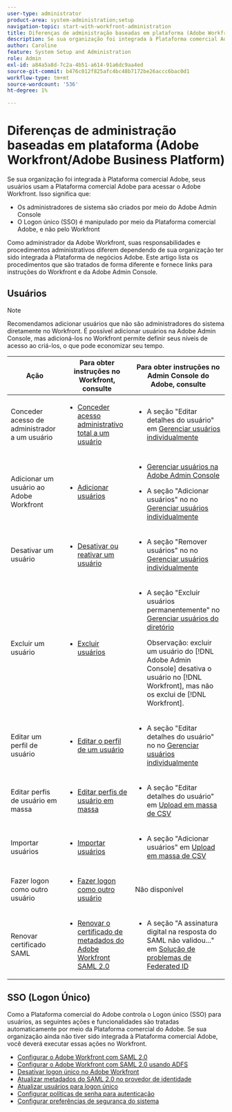 ```yaml
---
user-type: administrator
product-area: system-administration;setup
navigation-topic: start-with-workfront-administration
title: Diferenças de administração baseadas em plataforma (Adobe Workfront/Adobe Business Platform)
description: Se sua organização foi integrada à Plataforma comercial Adobe, seus usuários usam a Plataforma comercial Adobe para acessar o Adobe Workfront. Isso significa que o gerenciamento de usuários é feito principalmente por meio da Adobe Admin Console e que o Logon único (SSO) é manipulado por meio da Plataforma comercial Adobe, e não pelo Workfront. Como administrador da Adobe Workfront, suas responsabilidades e procedimentos administrativos diferem dependendo de sua organização ter sido integrada à Plataforma de negócios Adobe. Este artigo lista os procedimentos que devem ser tratados de forma diferente e oferece links para instruções para o Workfront e o Adobe Admin Console.
author: Caroline
feature: System Setup and Administration
role: Admin
exl-id: a84a5a8d-7c2a-4b51-a614-91a6dc9aa4ed
source-git-commit: b476c012f825afc4bc48b7172be26accc6bac0d1
workflow-type: tm+mt
source-wordcount: '536'
ht-degree: 1%

---
```


# Diferenças de administração baseadas em plataforma (Adobe Workfront/Adobe Business Platform)

Se sua organização foi integrada à Plataforma comercial Adobe, seus usuários usam a Plataforma comercial Adobe para acessar o Adobe Workfront. Isso significa que:

* Os administradores de sistema são criados por meio do Adobe Admin Console
* O Logon único (SSO) é manipulado por meio da Plataforma comercial Adobe, e não pelo Workfront

Como administrador da Adobe Workfront, suas responsabilidades e procedimentos administrativos diferem dependendo de sua organização ter sido integrada à Plataforma de negócios Adobe. Este artigo lista os procedimentos que são tratados de forma diferente e fornece links para instruções do Workfront e da Adobe Admin Console.

## Usuários



>[!NOTE]
>
>Recomendamos adicionar usuários que não são administradores do sistema diretamente no Workfront. É possível adicionar usuários na Adobe Admin Console, mas adicioná-los no Workfront permite definir seus níveis de acesso ao criá-los, o que pode economizar seu tempo.

<table style="table-layout:auto"> 
 <col> 
 <col> 
 <col> 
 <thead> 
  <tr> 
   <th>Ação</th> 
   <th>Para obter instruções no Workfront, consulte</th> 
   <th>Para obter instruções no Admin Console do Adobe, consulte</th> 
  </tr> 
 </thead> 
 <tbody> <!--
   <tr data-mc-conditions="QuicksilverOrClassic.Draft mode"> 
    <td role="rowheader">View information about access levels and licenses for your users</td> 
    <td> 
     <ul> 
      <li> <p><a href="../../administration-and-setup/add-users/access-levels-and-object-permissions/list-access-levels-and-licenses-for-your-users.md" class="MCXref xref">List your users' access levels and licenses</a> </p> </li> 
     </ul> </td> 
    <td> 
     <ul> 
      <li> <p>The section "View user list" in <a href="https://helpx.adobe.com/enterprise/using/manage-users-individually.html">Manage users individually</a></p> </li> 
     </ul> </td> 
   </tr>
  --> 
  <tr> 
   <td role="rowheader">Conceder acesso de administrador a um usuário</td> 
   <td> 
    <ul> 
     <li> <p><a href="../../administration-and-setup/add-users/configure-and-grant-access/grant-a-user-full-administrative-access.md" class="MCXref xref">Conceder acesso administrativo total a um usuário</a> </p> </li> 
    </ul> </td> 
   <td> 
    <ul> 
     <li> <p>A seção "Editar detalhes do usuário" em <a href="https://helpx.adobe.com/enterprise/using/manage-users-individually.html">Gerenciar usuários individualmente</a></p> </li> 
    </ul> </td> 
  </tr> 
  <tr> 
   <td role="rowheader">Adicionar um usuário ao Adobe Workfront</td> 
   <td> 
    <ul> 
     <li> <p><a href="../../administration-and-setup/add-users/create-and-manage-users/add-users.md" class="MCXref xref">Adicionar usuários</a> </p> </li> 
    </ul> </td> 
   <td> 
    <ul> 
     <li> <p><a href="../../administration-and-setup/add-users/create-and-manage-users/admin-console.md" class="MCXref xref">Gerenciar usuários na Adobe Admin Console</a> </p> </li> 
     <li> <p>A seção "Adicionar usuários" no no <a href="https://helpx.adobe.com/enterprise/using/manage-users-individually.html">Gerenciar usuários individualmente</a></p> </li> 
    </ul> </td> 
  </tr> <!--
   <tr data-mc-conditions="QuicksilverOrClassic.Draft mode"> 
    <td role="rowheader">Add a user to Adobe Workfront Fusion</td> 
    <td> 
     <ul> 
      <li> <p><a href="../../workfront-fusion/organizations/add-user-to-an-organization.md" class="MCXref xref">Add a user to an organization in Adobe Workfront Fusion</a> </p> </li> 
     </ul> </td> 
    <td> 
     <ul> 
      <li> <p><a href="../../administration-and-setup/add-users/create-and-manage-users/admin-console.md" class="MCXref xref">Manage users in the Adobe Admin Console</a> </p> </li> 
      <li> <p>The section "Add users" in in <a href="https://helpx.adobe.com/enterprise/using/manage-users-individually.html">Manage users individually</a></p> </li> 
     </ul> </td> 
   </tr>
  --> 
  <tr> 
   <td role="rowheader">Desativar um usuário</td> 
   <td> 
    <ul> 
     <li> <p><a href="../../administration-and-setup/add-users/create-and-manage-users/deactivate-a-user.md" class="MCXref xref">Desativar ou reativar um usuário</a> </p> </li> 
    </ul> </td> 
   <td> 
    <ul> 
     <li> <p>A seção "Remover usuários" no no <a href="https://helpx.adobe.com/enterprise/using/manage-users-individually.html">Gerenciar usuários individualmente</a></p> </li> 
    </ul> </td> 
  </tr> 
  <tr> 
   <td role="rowheader">Excluir um usuário</td> 
   <td> 
    <ul> 
     <li> <p><a href="../../administration-and-setup/add-users/create-and-manage-users/delete-a-user.md" class="MCXref xref">Excluir usuários</a> </p> </li> 
    </ul> </td> 
   <td> 
    <ul> 
     <li> <p>A seção "Excluir usuários permanentemente" no <a href="https://helpx.adobe.com/enterprise/using/manage-directory-users.html">Gerenciar usuários do diretório</a>
     </p><p>Observação: excluir um usuário do [!DNL Adobe Admin Console] desativa o usuário no [!DNL Workfront], mas não os exclui de [!DNL Workfront].</p> </li> 
    </ul> </td> 
  </tr> 
  <tr> 
   <td role="rowheader">Editar um perfil de usuário</td> 
   <td> 
    <ul> 
     <li> <p><a href="../../administration-and-setup/add-users/create-and-manage-users/edit-a-users-profile.md" class="MCXref xref">Editar o perfil de um usuário</a> </p> </li> 
    </ul> </td> 
   <td> 
    <ul> 
     <li> <p>A seção "Editar detalhes do usuário" no no <a href="https://helpx.adobe.com/enterprise/using/manage-users-individually.html">Gerenciar usuários individualmente</a></p> </li> 
    </ul> </td> 
  </tr> 
  <tr> 
   <td role="rowheader">Editar perfis de usuário em massa</td> 
   <td> 
    <ul> 
     <li> <p><a href="../../administration-and-setup/add-users/create-and-manage-users/edit-user-profiles-in-bulk.md" class="MCXref xref">Editar perfis de usuário em massa</a> </p> </li> 
    </ul> </td> 
   <td> 
    <ul> 
     <li> <p>A seção "Editar detalhes do usuário" em <a href="https://helpx.adobe.com/enterprise/using/bulk-upload-users.html">Upload em massa de CSV</a></p> </li> 
    </ul> </td> 
  </tr> 
  <tr> 
   <td role="rowheader">Importar usuários </td> 
   <td> 
    <ul> 
     <li> <p><a href="../../administration-and-setup/add-users/create-and-manage-users/import-users.md" class="MCXref xref">Importar usuários</a> </p> </li> 
    </ul> </td> 
   <td> 
    <ul> 
     <li> <p>A seção "Adicionar usuários" em <a href="https://helpx.adobe.com/enterprise/using/bulk-upload-users.html">Upload em massa de CSV</a></p> </li> 
    </ul> </td> 
  </tr> 
  <tr> 
   <td role="rowheader">Fazer logon como outro usuário</td> 
   <td> 
    <ul> 
     <li> <p><a href="../../administration-and-setup/add-users/create-and-manage-users/log-in-as-another-user.md" class="MCXref xref">Fazer logon como outro usuário</a> </p> </li> 
    </ul> </td> 
   <td>Não disponível</td> 
  </tr> 
  <tr> 
   <td role="rowheader">Renovar certificado SAML</td> 
   <td> 
    <ul> 
     <li> <p><a href="../../administration-and-setup/manage-workfront/security/renew-wf-saml-2-certificate.md" class="MCXref xref">Renovar o certificado de metadados do Adobe Workfront SAML 2.0</a> </p> </li> 
    </ul> </td> 
   <td> 
    <ul> 
     <li> <p>A seção "A assinatura digital na resposta do SAML não validou..." em <a href="https://helpx.adobe.com/enterprise/kb/tshoot-fed-id.html">Solução de problemas de Federated ID</a></p> </li> 
    </ul> </td> 
  </tr> 
 </tbody> 
</table>

## SSO (Logon Único)

Como a Plataforma comercial do Adobe controla o Logon único (SSO) para usuários, as seguintes ações e funcionalidades são tratadas automaticamente por meio da Plataforma comercial do Adobe. Se sua organização ainda não tiver sido integrada à Plataforma comercial Adobe, você deverá executar essas ações no Workfront.


* [Configurar o Adobe Workfront com SAML 2.0](../../administration-and-setup/add-users/single-sign-on/configure-workfront-saml-2.md)
* [Configurar o Adobe Workfront com SAML 2.0 usando ADFS](../../administration-and-setup/add-users/single-sign-on/configure-workfront-saml-2-adfs.md)
* [Desativar logon único no Adobe Workfront](../../administration-and-setup/add-users/single-sign-on/deactivate-sso.md)
* [Atualizar metadados do SAML 2.0 no provedor de identidade](../../administration-and-setup/add-users/single-sign-on/update-saml-2-metadata-ip.md)
* [Atualizar usuários para logon único](../../administration-and-setup/add-users/single-sign-on/update-users-sso.md)
* [Configurar políticas de senha para autenticação](../../administration-and-setup/manage-workfront/security/configure-password-policies-authentication.md)
* [Configurar preferências de segurança do sistema](../../administration-and-setup/manage-workfront/security/configure-security-preferences.md)

